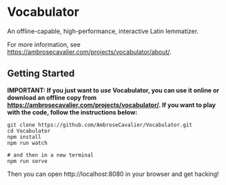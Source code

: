# Vocabulator

An offline-capable, high-performance, interactive Latin lemmatizer.

For more information, see https://ambrosecavalier.com/projects/vocabulator/about/.

## Getting Started

**IMPORTANT: If you just want to *use* Vocabulator, you can use it online or download an offline copy from https://ambrosecavalier.com/projects/vocabulator/. If you want to play with the code, follow the instructions below:**

```
git clone https://github.com/AmbroseCavalier/Vocabulator.git
cd Vocabulator
npm install
npm run watch

# and then in a new terminal
npm run serve
```

Then you can open http://localhost:8080 in your browser and get hacking!
